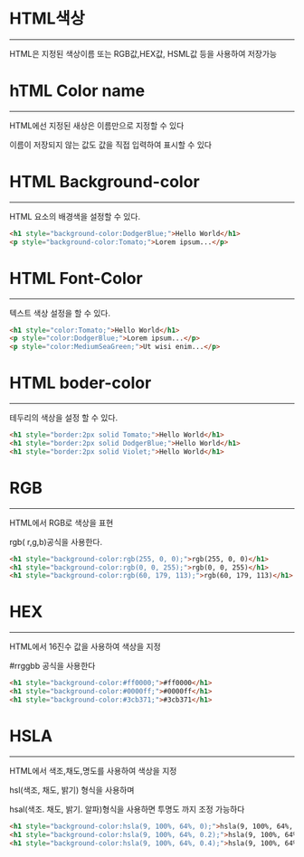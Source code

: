 # HTML색상
-------------------

HTML은 지정된 색상이름 또는 RGB값,HEX값, HSML값 등을 사용하여 저장가능

# hTML Color name
----------------------

HTML에선 지정된 새상은 이름만으로 지정할 수 있다

이름이 저장되지 않는 값도 값을 직접 입력하여 표시할 수 있다

# HTML Background-color
---------------------

HTML 요소의 배경색을 설정할 수 있다.

```html
<h1 style="background-color:DodgerBlue;">Hello World</h1>
<p style="background-color:Tomato;">Lorem ipsum...</p>
```

# HTML Font-Color
--------------------
텍스트 색상 설정을 할 수 있다.

```html
<h1 style="color:Tomato;">Hello World</h1>
<p style="color:DodgerBlue;">Lorem ipsum...</p>
<p style="color:MediumSeaGreen;">Ut wisi enim...</p>
```

# HTML boder-color
---------------------

테두리의 색상을 설정 할 수 있다.

```html
<h1 style="border:2px solid Tomato;">Hello World</h1>
<h1 style="border:2px solid DodgerBlue;">Hello World</h1>
<h1 style="border:2px solid Violet;">Hello World</h1>
```

# RGB
---------------------

HTML에서 RGB로 색상을 표현

rgb( r,g,b)공식을 사용한다.
```html
<h1 style="background-color:rgb(255, 0, 0);">rgb(255, 0, 0)</h1>
<h1 style="background-color:rgb(0, 0, 255);">rgb(0, 0, 255)</h1>
<h1 style="background-color:rgb(60, 179, 113);">rgb(60, 179, 113)</h1>
```

# HEX
-------------------
HTML에서 16진수 값을 사용하여 색상을 지정

#rrggbb 공식을 사용한다

```html
<h1 style="background-color:#ff0000;">#ff0000</h1>
<h1 style="background-color:#0000ff;">#0000ff</h1>
<h1 style="background-color:#3cb371;">#3cb371</h1>
```

# HSLA
---------------
HTML에서 색조,채도,명도를 사용하여 색상을 지정

hsl(색조, 채도, 밝기) 형식을 사용하며

hsal(색조. 채도, 밝기. 알파)형식을 사용하면 투명도 까지 조정 가능하다

```html
<h1 style="background-color:hsla(9, 100%, 64%, 0);">hsla(9, 100%, 64%, 0)</h1>
<h1 style="background-color:hsla(9, 100%, 64%, 0.2);">hsla(9, 100%, 64%, 0.2)</h1>
<h1 style="background-color:hsla(9, 100%, 64%, 0.4);">hsla(9, 100%, 64%, 0.4)</h1>
```
